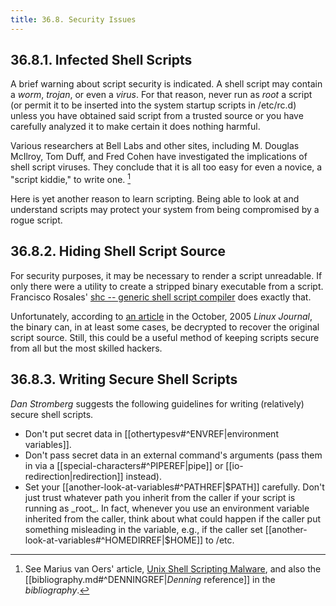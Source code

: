 ```yaml
---
title: 36.8. Security Issues
---
```


## 36.8.1. Infected Shell Scripts

A brief warning about script security is indicated. A shell script may contain a _worm_, _trojan_, or even a _virus_. For that reason, never run as _root_ a script (or permit it to be inserted into the system startup scripts in /etc/rc.d) unless you have obtained said script from a trusted source or you have carefully analyzed it to make certain it does nothing harmful.

Various researchers at Bell Labs and other sites, including M. Douglas McIlroy, Tom Duff, and Fred Cohen have investigated the implications of shell script viruses. They conclude that it is all too easy for even a novice, a "script kiddie," to write one. [^1]

Here is yet another reason to learn scripting. Being able to look at and understand scripts may protect your system from being compromised by a rogue script.

## 36.8.2. Hiding Shell Script Source

For security purposes, it may be necessary to render a script unreadable. If only there were a utility to create a stripped binary executable from a script. Francisco Rosales' [shc -- generic shell script compiler](http://www.datsi.fi.upm.es/~frosal/sources/) does exactly that.

Unfortunately, according to [an article](http://www.linuxjournal.com/article/8256) in the October, 2005 _Linux Journal_, the binary can, in at least some cases, be decrypted to recover the original script source. Still, this could be a useful method of keeping scripts secure from all but the most skilled hackers.

## 36.8.3. Writing Secure Shell Scripts

_Dan Stromberg_ suggests the following guidelines for writing (relatively) secure shell scripts.

- Don't put secret data in [[othertypesv#^ENVREF|environment variables]].
- Don't pass secret data in an external command's arguments (pass them in via a [[special-characters#^PIPEREF|pipe]] or [[io-redirection|redirection]] instead).
- Set your [[another-look-at-variables#^PATHREF|$PATH]] carefully. Don't just trust whatever path you inherit from the caller if your script is running as _root_. In fact, whenever you use an environment variable inherited from the caller, think about what could happen if the caller put something misleading in the variable, e.g., if the caller set [[another-look-at-variables#^HOMEDIRREF|$HOME]] to /etc.

[^1]: See Marius van Oers' article, [Unix Shell Scripting Malware](http://www.virusbtn.com/magazine/archives/200204/malshell.xml), and also the [[bibliography.md#^DENNINGREF|_Denning_ reference]] in the _bibliography_.
